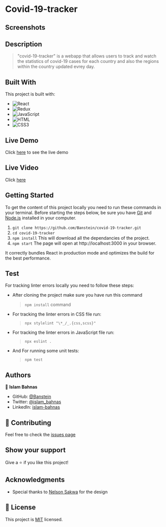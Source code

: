 # Covid-19-tracker

## Screenshots

## Description

> "covid-19-tracker" is a webapp that allows users to track and watch the statistics of covid-19 cases for each country and also the regions within the country updated evrey day.

## Built With

This project is built with:

- ![React](https://img.shields.io/badge/-React-1d1919?style=flat&logo=react)
- ![Redux](https://img.shields.io/badge/-Redux-1d1919?style=flat&logo=redux)
- ![JavaScript](https://img.shields.io/badge/-JavaScript-1d1919?style=flat&logo=javascript)
- ![HTML](https://img.shields.io/badge/-HTML-1d1919?style=flat&logo=html5)
- ![CSS3](https://img.shields.io/badge/-CSS3-000000?style=flat&logo=css3&logoColor=ffffff&labelColor=1572B6)

## Live Demo

Click [here](https://shielded-spire-72940.herokuapp.com/) to see the live demo


## Live Video

Click [here]()

## Getting Started

To get the content of this project locally you need to run these commands in your terminal.
Before starting the steps below, be sure you have [Git](https://www.linode.com/docs/guides/how-to-install-git-on-linux-mac-and-windows/) and [Node.js](https://nodejs.dev/learn/how-to-install-nodejs) installed in your computer.

1. `git clone https://github.com/Banstein/covid-19-tracker.git`
2. `cd covid-19-tracker`
3. `npm install` 
  This will download all the dependancies of the project.
4. `npm start` 
  The page will open at http://localhost:3000 in your browser.


It correctly bundles React in production mode and optimizes the build for the best performance. 

## Test

For tracking linter errors locally you need to follow these steps:

- After cloning the project make sure you have run this command

  > `npm install` command

- For tracking the linter errors in CSS file run:

  > `npx stylelint "\*_/_.{css,scss}"`

- For tracking the linter errors in JavaScript file run:

  > `npx eslint .`

- And For running some unit tests:

  > `npm test`

## Authors

👤 **Islam Bahnas**

- GitHub: [@Banstein](https://github.com/Banstein)
- Twitter: [@islam_bahnas](https://twitter.com/islam_bahnas)
- LinkedIn: [islam-bahnas](www.linkedin.com/in/islam-bahnas)

## :handshake: Contributing

Feel free to check the [issues page](https://github.com/Banstein/covid-19-tracker/issues)

## Show your support

Give a :star: if you like this project!

## Acknowledgments

- Special thanks to [Nelson Sakwa](https://www.behance.net/sakwadesignstudio) for the design

## 📝 License

This project is [MIT](./MIT.md) licensed.

